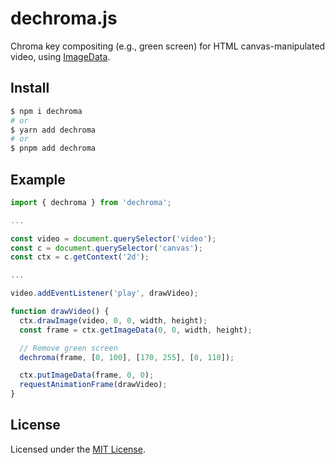# dechroma.js

Chroma key compositing (e.g., green screen) for HTML canvas-manipulated video, using [ImageData](https://developer.mozilla.org/en-US/docs/Web/API/ImageData).

## Install

```sh
$ npm i dechroma
# or
$ yarn add dechroma
# or
$ pnpm add dechroma
```

## Example

```js
import { dechroma } from 'dechroma';

...

const video = document.querySelector('video');
const c = document.querySelector('canvas');
const ctx = c.getContext('2d');

...

video.addEventListener('play', drawVideo);

function drawVideo() {
  ctx.drawImage(video, 0, 0, width, height);
  const frame = ctx.getImageData(0, 0, width, height);

  // Remove green screen
  dechroma(frame, [0, 100], [170, 255], [0, 110]);

  ctx.putImageData(frame, 0, 0);
  requestAnimationFrame(drawVideo);
}
```

## License

Licensed under the [MIT License](LICENSE).
